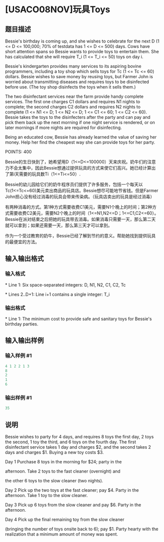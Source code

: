 # [USACO08NOV]玩具Toys

## 题目描述

Bessie's birthday is coming up, and she wishes to celebrate for the next D (1 <= D <= 100,000; 70% of testdata has 1 <= D <= 500) days. Cows have short attention spans so Bessie wants to provide toys to entertain them. She has calculated that she will require T\_i (1 <= T\_i <= 50) toys on day i.

Bessie's kindergarten provides many services to its aspiring bovine programmers, including a toy shop which sells toys for Tc (1 <= Tc <= 60) dollars. Bessie wishes to save money by reusing toys, but Farmer John is worried about transmitting diseases and requires toys to be disinfected before use. (The toy shop disinfects the toys when it sells them.)

The two disinfectant services near the farm provide handy complete services. The first one charges C1 dollars and requires N1 nights to complete; the second charges C2 dollars and requires N2 nights to complete (1 <= N1 <= D; 1 <= N2 <= D; 1 <= C1 <= 60; 1 <= C2 <= 60). Bessie takes the toys to the disinfecters after the party and can pay and pick them back up the next morning if one night service is rendered, or on later mornings if more nights are required for disinfecting.

Being an educated cow, Bessie has already learned the value of saving her money. Help her find the cheapest way she can provide toys for her party.

POINTS: 400

Bessie的生日快到了，她希望用D（1<=D<=100000）天来庆祝。奶牛们的注意力不会太集中，因此Bessie想通过提供玩具的方式来使它们高兴。她已经计算出了第i天需要的玩具数Ti（1<=Ti<=50）.

Bessie的幼儿园给它们的奶牛程序员们提供了许多服务，包括一个每天以Tc(1<=Tc<=60)美元卖出商品的玩具店。Bessie想尽可能地节省钱。但是Farmer John担心没有经过消毒的玩具会带来传染病。（玩具店卖出的玩具是经过消毒）

有两种消毒的方式。第1种方式需要收费C1美元，需要N1个晚上的时间；第2种方式需要收费C2美元，需要N2个晚上的时间（1<=N1,N2<=D；1<=C1,C2<=60）。Bessie在派对结束之后把她的玩具带去消毒。如果消毒只需要一天，那么第二天就可以拿到；如果还需要一天，那么第三天才可以拿到。

作为一个受过教育的奶牛，Bessie已经了解到节约的意义。帮助她找到提供玩具的最便宜的方法。

## 输入输出格式

### 输入格式

\* Line 1: Six space-separated integers: D, N1, N2, C1, C2, Tc

\* Lines 2..D+1: Line i+1 contains a single integer: T\_i

### 输出格式

\* Line 1: The minimum cost to provide safe and sanitary toys for Bessie's birthday parties.

## 输入输出样例

### 输入样例 #1

```cpp
4 1 2 2 1 3 
8 
2 
1 
6 

```
### 输出样例 #1

```cpp
35 

```
## 说明

Bessie wishes to party for 4 days, and requires 8 toys the first day, 2 toys the second, 1 toy the third, and 6 toys on the fourth day. The first disinfectant service takes 1 day and charges $2, and the second takes 2 days and charges $1. Buying a new toy costs $3.

Day 1 Purchase 8 toys in the morning for $24; party in the

afternoon. Take 2 toys to the fast cleaner (overnight) and

the other 6 toys to the slow cleaner (two nights).

Day 2 Pick up the two toys at the fast cleaner; pay $4. Party in the afternoon. Take 1 toy to the slow cleaner.

Day 3 Pick up 6 toys from the slow cleaner and pay $6. Party in the afternoon.

Day 4 Pick up the final remaining toy from the slow cleaner

(bringing the number of toys onsite back to 6); pay $1. Party hearty with the realization that a minimum amount of money was spent.

